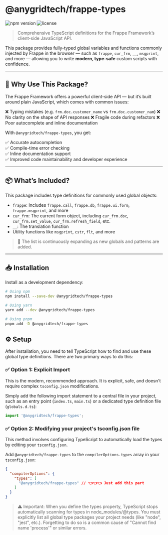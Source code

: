 # @anygridtech/frappe-types

![npm version](https://img.shields.io/npm/v/%40anygridtech%2Ffrappe-types.svg)
![license](https://img.shields.io/badge/License-MIT-blue.svg)

> Comprehensive TypeScript definitions for the Frappe Framework’s client-side JavaScript API.

This package provides fully-typed global variables and functions commonly injected by Frappe in the browser — such as `frappe`, `cur_frm`, `__`, `msgprint`, and more — allowing you to write **modern, type-safe** custom scripts with confidence.

---

## 🚀 Why Use This Package?

The Frappe Framework offers a powerful client-side API — but it’s built around plain JavaScript, which comes with common issues:

❌ Typing mistakes (e.g. `frm.doc.customer_name` vs `frm.doc.customer_nam`)
❌ No clarity on the shape of API responses
❌ Fragile code during refactors
❌ Poor autocomplete and inline documentation

With `@anygridtech/frappe-types`, you get:

✅ Accurate autocompletion  
✅ Compile-time error checking  
✅ Inline documentation support  
✅ Improved code maintainability and developer experience

---

## 📦 What’s Included?

This package includes type definitions for commonly used global objects:

- `frappe`: Includes `frappe.call`, `frappe.db`, `frappe.ui.form`, `frappe.msgprint`, and more
- `cur_frm`: The current form object, including `cur_frm.doc`, `cur_frm.set_value`, `cur_frm.refresh_field`, etc.
- `__`: The translation function
- Utility functions like `msgprint`, `cstr`, `flt`, and more

> 🧩 The list is continuously expanding as new globals and patterns are added.

---

## 📥 Installation

Install as a development dependency:

```bash
# Using npm
npm install --save-dev @anygridtech/frappe-types

# Using yarn
yarn add --dev @anygridtech/frappe-types

# Using pnpm
pnpm add -D @anygridtech/frappe-types
```

## ⚙️ Setup

After installation, you need to tell TypeScript how to find and use these global type definitions. There are two primary ways to do this:

### ✅ Option 1: Explicit Import

This is the modern, recommended approach. It is explicit, safe, and doesn't require complex `tsconfig.json` modifications.

Simply add the following import statement to a central file in your project, such as an entry point (`index.ts`, `main.ts`) or a dedicated type definition file (`globals.d.ts`):

```ts
import '@anygridtech/frappe-types';
```

### ✅ Option 2: Modifying your project's tsconfig.json file

This method involves configuring TypeScript to automatically load the types by editing your `tsconfig.json`.

Add `@anygridtech/frappe-types` to the `compilerOptions.types` array in your `tsconfig.json`:

```json
{
  "compilerOptions": {
    "types": [
      "@anygridtech/frappe-types" // 👈👈👈 Just add this part
    ]
  }
}
```

> ⚠️ Important: When you define the types property, TypeScript stops automatically scanning for types in node_modules/@types. You must explicitly list all global type packages your project needs (like "node", "jest", etc.). Forgetting to do so is a common cause of "Cannot find name 'process'" or similar errors.

